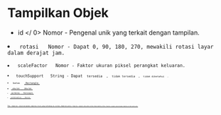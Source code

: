# Tampilkan Objek

*  id </ 0>  Nomor - Pengenal unik yang terkait dengan tampilan.</li>
<li><code> rotasi </ 0>  Nomor - Dapat 0, 90, 180, 270, mewakili rotasi layar dalam derajat jam.</li>
<li><code> scaleFactor </ 0>  Nomor - Faktor ukuran piksel perangkat keluaran.</li>
<li><code> touchSupport </ 0>  String - Dapat <code> tersedia </ 0> , <code> tidak tersedia </ 0> , <code> tidak diketahui </ 0> .</li>
<li><code> batas </ 0>  <a href="rectangle.md"> Rectangle </ 1></li>
<li><code> ukuran </ 0>  <a href="size.md"> Ukuran </ 1></li>
<li><code> workArea </ 0>  <a href="rectangle.md"> Rectangle </ 1></li>
<li><code> workAreaSize </ 0>  <a href="size.md"> Ukuran </ 1></li>
</ul>

<p>The <code> Tampilan </ 0> objek merupakan tampilan fisik yang terhubung ke sistem. Tampilan palsu <code> Tampilan </ 0> mungkin ada pada sistem tanpa kepala, atau <code> Tampilan </ 0> mungkin sesuai dengan tampilan virtual jarak jauh.</p>